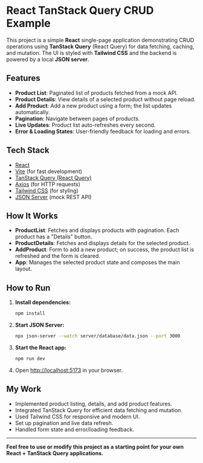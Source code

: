 # React TanStack Query CRUD Example

This project is a simple **React** single-page application demonstrating CRUD operations using **TanStack Query** (React Query) for data fetching, caching, and mutation. The UI is styled with **Tailwind CSS** and the backend is powered by a local **JSON server**.

## Features

- **Product List**: Paginated list of products fetched from a mock API.
- **Product Details**: View details of a selected product without page reload.
- **Add Product**: Add a new product using a form; the list updates automatically.
- **Pagination**: Navigate between pages of products.
- **Live Updates**: Product list auto-refreshes every second.
- **Error & Loading States**: User-friendly feedback for loading and errors.

## Tech Stack

- [React](https://react.dev/)
- [Vite](https://vitejs.dev/) (for fast development)
- [TanStack Query (React Query)](https://tanstack.com/query/latest)
- [Axios](https://axios-http.com/) (for HTTP requests)
- [Tailwind CSS](https://tailwindcss.com/) (for styling)
- [JSON Server](https://github.com/typicode/json-server) (mock REST API)

## How It Works

- **ProductList**: Fetches and displays products with pagination. Each product has a "Details" button.
- **ProductDetails**: Fetches and displays details for the selected product.
- **AddProduct**: Form to add a new product; on success, the product list is refreshed and the form is cleared.
- **App**: Manages the selected product state and composes the main layout.

## How to Run

1. **Install dependencies:**

   ```sh
   npm install
   ```

2. **Start JSON Server:**

   ```sh
   npx json-server --watch server/database/data.json --port 3000
   ```

3. **Start the React app:**

   ```sh
   npm run dev
   ```

4. Open [http://localhost:5173](http://localhost:5173) in your browser.

## My Work

- Implemented product listing, details, and add product features.
- Integrated TanStack Query for efficient data fetching and mutation.
- Used Tailwind CSS for responsive and modern UI.
- Set up pagination and live data refresh.
- Handled form state and error/loading feedback.

---

**Feel free to use or modify this project as a starting point for your own React + TanStack Query applications.**
